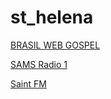# st_helena

[BRASIL WEB GOSPEL](https://stream.zeno.fm/k99s29kt1f8uv)

[SAMS Radio 1](https://s2.radio.co/s418cc827e/listen)

[Saint FM](http://195.10.228.6:8013/live96.mp3)

